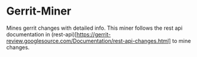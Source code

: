 # Gerrit-Miner
 Mines gerrit changes with detailed info. This miner follows the rest api documentation in (rest-api)[https://gerrit-review.googlesource.com/Documentation/rest-api-changes.html] to mine changes. 

